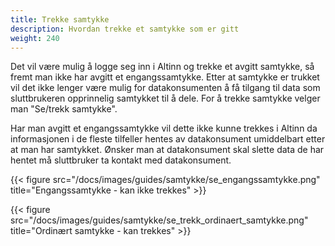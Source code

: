 ```yaml
---
title: Trekke samtykke
description: Hvordan trekke et samtykke som er gitt
weight: 240
---
```


Det vil være mulig å logge seg inn i Altinn og trekke et avgitt samtykke, så fremt man ikke har avgitt et engangssamtykke.
Etter at samtykke er trukket vil det ikke lenger være mulig for datakonsumenten å få tilgang til data som sluttbrukeren opprinnelig samtykket til å dele.
For å trekke samtykke velger man "Se/trekk samtykke".

Har man avgitt et engangssamtykke vil dette ikke kunne trekkes i Altinn da informasjonen i de fleste tilfeller hentes av datakonsument umiddelbart etter at man har samtykket. Ønsker man at datakonsument skal slette data de har hentet må sluttbruker ta kontakt med datakonsument. 

{{< figure src="/docs/images/guides/samtykke/se_engangssamtykke.png" title="Engangssamtykke - kan ikke trekkes" >}}

{{< figure src="/docs/images/guides/samtykke/se_trekk_ordinaert_samtykke.png" title="Ordinært samtykke - kan trekkes" >}}
